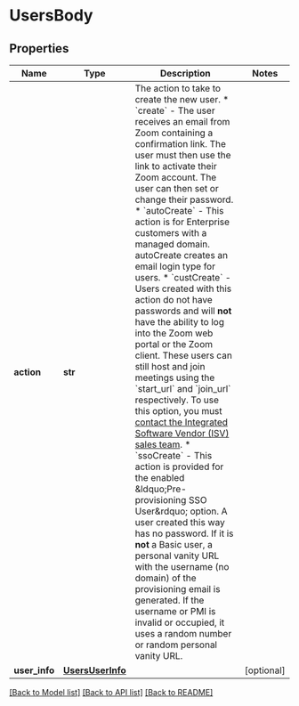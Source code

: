 # UsersBody

## Properties
Name | Type | Description | Notes
------------ | ------------- | ------------- | -------------
**action** | **str** | The action to take to create the new user.  * &#x60;create&#x60; - The user receives an email from Zoom containing a confirmation link. The user must then use the link to activate their Zoom account. The user can then set or change their password.  * &#x60;autoCreate&#x60; - This action is for Enterprise customers with a managed domain. autoCreate creates an email login type for users.  * &#x60;custCreate&#x60; - Users created with this action do not have passwords and will **not** have the ability to log into the Zoom web portal or the Zoom client. These users can still host and join meetings using the &#x60;start_url&#x60; and &#x60;join_url&#x60; respectively. To use this option, you must [contact the Integrated Software Vendor (ISV) sales team](https://explore.zoom.us/en/isv/#isv).  * &#x60;ssoCreate&#x60; - This action is provided for the enabled &amp;ldquo;Pre-provisioning SSO User&amp;rdquo; option. A user created this way has no password. If it is **not** a Basic user, a personal vanity URL with the username (no domain) of the provisioning email is generated. If the username or PMI is invalid or occupied, it uses a random number or random personal vanity URL. | 
**user_info** | [**UsersUserInfo**](UsersUserInfo.md) |  | [optional] 

[[Back to Model list]](../README.md#documentation-for-models) [[Back to API list]](../README.md#documentation-for-api-endpoints) [[Back to README]](../README.md)

